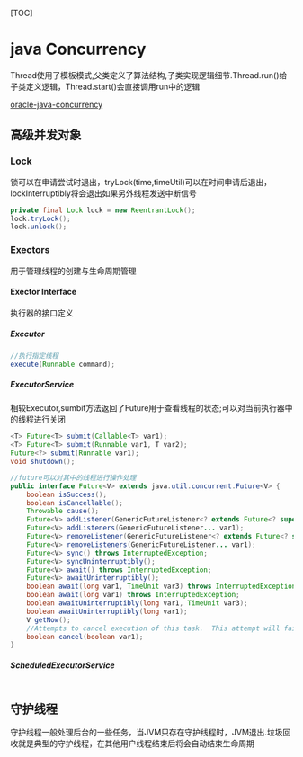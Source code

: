 [TOC]

# java Concurrency

Thread使用了模板模式,父类定义了算法结构,子类实现逻辑细节.Thread.run()给子类定义逻辑，Thread.start()会直接调用run中的逻辑

[oracle-java-concurrency](https://docs.oracle.com/javase/tutorial/essential/concurrency/index.html)

## 高级并发对象

### Lock

锁可以在申请尝试时退出，tryLock(time,timeUtil)可以在时间申请后退出，lockInterruptibly将会退出如果另外线程发送中断信号

```java
private final Lock lock = new ReentrantLock();
lock.tryLock();
lock.unlock();
```

### Exectors

用于管理线程的创建与生命周期管理

#### Exector Interface

执行器的接口定义

##### Executor

```java
//执行指定线程
execute(Runnable command);
```

##### ExecutorService

相较Executor,sumbit方法返回了Future用于查看线程的状态;可以对当前执行器中的线程进行关闭

```java
<T> Future<T> submit(Callable<T> var1);
<T> Future<T> submit(Runnable var1, T var2);
Future<?> submit(Runnable var1);
void shutdown();
```

```java
//future可以对其中的线程进行操作处理
public interface Future<V> extends java.util.concurrent.Future<V> {
    boolean isSuccess();
    boolean isCancellable();
    Throwable cause();
    Future<V> addListener(GenericFutureListener<? extends Future<? super V>> var1);
    Future<V> addListeners(GenericFutureListener... var1);
    Future<V> removeListener(GenericFutureListener<? extends Future<? super V>> var1);
    Future<V> removeListeners(GenericFutureListener... var1);
    Future<V> sync() throws InterruptedException;
    Future<V> syncUninterruptibly();
    Future<V> await() throws InterruptedException;
    Future<V> awaitUninterruptibly();
    boolean await(long var1, TimeUnit var3) throws InterruptedException;
    boolean await(long var1) throws InterruptedException;
    boolean awaitUninterruptibly(long var1, TimeUnit var3);
    boolean awaitUninterruptibly(long var1);
    V getNow();
    //Attempts to cancel execution of this task.  This attempt will fail if the task has already completed, has already been cancelled,or could not be cancelled for some other reason
    boolean cancel(boolean var1);
}
```

##### ScheduledExecutorService

```java

```

## 守护线程

守护线程一般处理后台的一些任务，当JVM只存在守护线程时，JVM退出.垃圾回收就是典型的守护线程，在其他用户线程结束后将会自动结束生命周期
